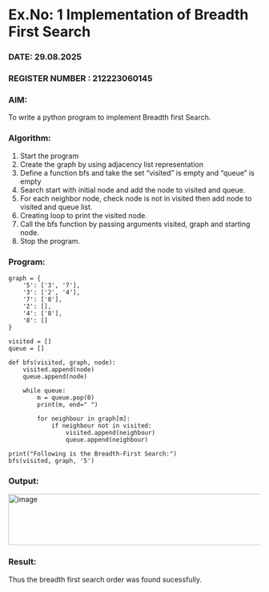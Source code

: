 # Ex.No: 1  Implementation of Breadth First Search 
### DATE: 29.08.2025                                                                      
### REGISTER NUMBER : 212223060145
### AIM:
To write a python program to implement Breadth first Search. 
### Algorithm:
1. Start the program
2. Create the graph by using adjacency list representation
3. Define a function bfs and take the set “visited” is empty and “queue” is empty
4. Search start with initial node and add the node to visited and queue.
5. For each neighbor node, check node is not in visited then add node to visited and queue list.
6.  Creating loop to print the visited node.
7.   Call the bfs function by passing arguments visited, graph and starting node.
8.   Stop the program.
### Program:
```
graph = {
    '5': ['3', '7'],
    '3': ['2', '4'],
    '7': ['8'],
    '2': [],
    '4': ['8'],
    '8': []
}

visited = []  
queue = []    

def bfs(visited, graph, node): 
    visited.append(node)
    queue.append(node)

    while queue:
        m = queue.pop(0)
        print(m, end=" ")

        for neighbour in graph[m]:
            if neighbour not in visited:
                visited.append(neighbour)
                queue.append(neighbour)

print("Following is the Breadth-First Search:")
bfs(visited, graph, '5')

```
### Output:
<img width="505" height="102" alt="image" src="https://github.com/user-attachments/assets/5a058258-ca9d-4cf6-becc-55a8148f8efa" />


### Result:
Thus the breadth first search order was found sucessfully.

